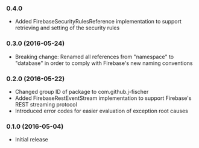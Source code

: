 ### 0.4.0

* Added FirebaseSecurityRulesReference implementation to support retrieving and setting of the security rules

### 0.3.0 (2016-05-24)
* Breaking change: Renamed all references from "namespace" to "database" in order to comply with Firebase's new naming conventions 

### 0.2.0 (2016-05-22)
* Changed group ID of package to com.github.j-fischer
* Added FirebaseRestEventStream implementation to support Firebase's REST streaming protocol
* Introduced error codes for easier evaluation of exception root causes

### 0.1.0 (2016-05-04)
* Initial release